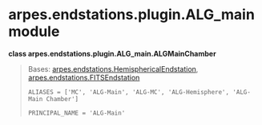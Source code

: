 # arpes.endstations.plugin.ALG\_main module

**class arpes.endstations.plugin.ALG\_main.ALGMainChamber**

> Bases:
> [arpes.endstations.HemisphericalEndstation](arpes.endstations#arpes.endstations.HemisphericalEndstation),
> [arpes.endstations.FITSEndstation](arpes.endstations#arpes.endstations.FITSEndstation)
> 
> `ALIASES = ['MC', 'ALG-Main', 'ALG-MC', 'ALG-Hemisphere', 'ALG-Main
> Chamber']`
> 
> `PRINCIPAL_NAME = 'ALG-Main'`
